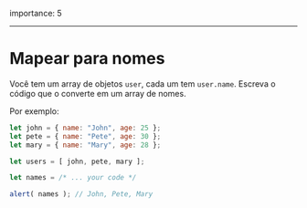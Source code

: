 importance: 5

---

# Mapear para nomes

Você tem um array de objetos `user`, cada um tem `user.name`. Escreva o código que o converte em um array de nomes.

Por exemplo:

```js no-beautify
let john = { name: "John", age: 25 };
let pete = { name: "Pete", age: 30 };
let mary = { name: "Mary", age: 28 };

let users = [ john, pete, mary ];

let names = /* ... your code */

alert( names ); // John, Pete, Mary
```


